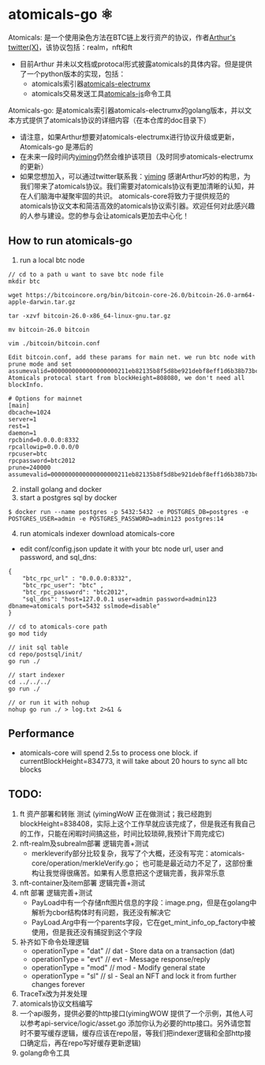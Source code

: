# atomicals-go ⚛️

Atomicals: 是一个使用染色方法在BTC链上发行资产的协议，作者[Arthur's twitter(X)](https://twitter.com/atomicalsxyz)，该协议包括：realm，nft和ft

- 目前Arthur 并未以文档或protocal形式披露atomicals的具体内容。但是提供了一个python版本的实现，包括：
    - atomicals索引器[atomicals-electrumx](https://github.com/atomicals/atomicals-electrumx)
    - atomicals交易发送工具[atomicals-js](https://github.com/atomicals/atomicals-js)命令工具

Atomicals-go: 是atomicals索引器atomicals-electrumx的golang版本，并以文本方式提供了atomicals协议的详细内容（在本仓库的doc目录下）

- 请注意，如果Arthur想要对atomicals-electrumx进行协议升级或更新，Atomicals-go 是滞后的
- 在未来一段时间内[yiming](https://twitter.com/isyiming)仍然会维护该项目（及时同步atomicals-electrumx的更新）
- 如果您想加入，可以通过twitter联系我：[yiming](https://twitter.com/isyiming)
感谢Arthur巧妙的构思，为我们带来了atomicals协议。我们需要对atomicals协议有更加清晰的认知，并在人们脑海中凝聚牢固的共识。
atomicals-core将致力于提供规范的atomicals协议文本和简洁高效的atomicals协议索引器。欢迎任何对此感兴趣的人参与建设。您的参与会让atomicals更加去中心化！

## How to run atomicals-go
1. run a local btc node
```
// cd to a path u want to save btc node file 
mkdir btc

wget https://bitcoincore.org/bin/bitcoin-core-26.0/bitcoin-26.0-arm64-apple-darwin.tar.gz

tar -xzvf bitcoin-26.0-x86_64-linux-gnu.tar.gz

mv bitcoin-26.0 bitcoin

vim ./bitcoin/bitcoin.conf

```
```
Edit bitcoin.conf, add these params for main net. we run btc node with prune mode and set assumevalid=0000000000000000000211eb82135b8f5d8be921debf8eff1d6b38b73bc03834.
Atomicals protocal start from blockHeight=808080, we don't need all blockInfo.

# Options for mainnet
[main]
dbcache=1024
server=1
rest=1
daemon=1
rpcbind=0.0.0.0:8332 
rpcallowip=0.0.0.0/0 
rpcuser=btc
rpcpassword=btc2012
prune=240000
assumevalid=0000000000000000000211eb82135b8f5d8be921debf8eff1d6b38b73bc03834
```

2. install golang and docker
3. start a postgres sql by docker
```
$ docker run --name postgres -p 5432:5432 -e POSTGRES_DB=postgres -e POSTGRES_USER=admin -e POSTGRES_PASSWORD=admin123 postgres:14
``` 
4. run atomicals indexer
download atomicals-core
- edit conf/config.json update it with your btc node url, user and password, and sql_dns:
```
{
    "btc_rpc_url" : "0.0.0.0:8332",
    "btc_rpc_user": "btc" ,
    "btc_rpc_password": "btc2012",
    "sql_dns": "host=127.0.0.1 user=admin password=admin123 dbname=atomicals port=5432 sslmode=disable"
}
```
``` 
// cd to atomicals-core path
go mod tidy

// init sql table
cd repo/postsql/init/
go run ./

// start indexer
cd ../../../
go run ./  

// or run it with nohup
nohup go run ./ > log.txt 2>&1 &
``` 

## Performance
- atomicals-core will spend 2.5s to process one block. if currentBlockHeight=834773, it will take about 20 hours to sync all btc blocks

## TODO:

1. ft 资产部署和转账 测试 (yimingWoW 正在做测试；我已经跑到blockHeight=838408，实际上这个工作早就应该完成了，但是我还有我自己的工作，只能在闲暇时间搞这些，时间比较琐碎,我预计下周完成它)
2. nft-realm及subrealm部署 逻辑完善+测试
    - merkleverify部分比较复杂，我写了个大概，还没有写完：atomicals-core/operation/merkleVerify.go； 也可能是最近动力不足了，这部份重构让我觉得很痛苦。如果有人愿意把这个逻辑完善，我非常乐意
3. nft-container及item部署 逻辑完善+测试
4. nft 部署 逻辑完善+测试
    - PayLoad中有一个存储nft图片信息的字段：image.png，但是在golang中解析为cbor结构体时有问题，我还没有解决它
    - PayLoad.Arg中有一个parents字段，它在get_mint_info_op_factory中被使用，但是我还没有捕捉到这个字段
5. 补齐如下命令处理逻辑
    - operationType = "dat" // dat - Store data on a transaction (dat)
    - operationType = "evt" // evt - Message response/reply
    - operationType = "mod" // mod - Modify general state
    - operationType = "sl" // sl - Seal an NFT and lock it from further changes forever
6. TraceTx改为并发处理
7. atomicals协议文档编写
8. 一个api服务，提供必要的http接口(yimingWOW 提供了一个示例，其他人可以参考api-service/logic/asset.go 添加你认为必要的http接口。另外请您暂时不要写缓存逻辑，缓存应该在repo层，等我们把indexer逻辑和全部http接口确定后，再在repo写好缓存更新逻辑)
9. golang命令工具

